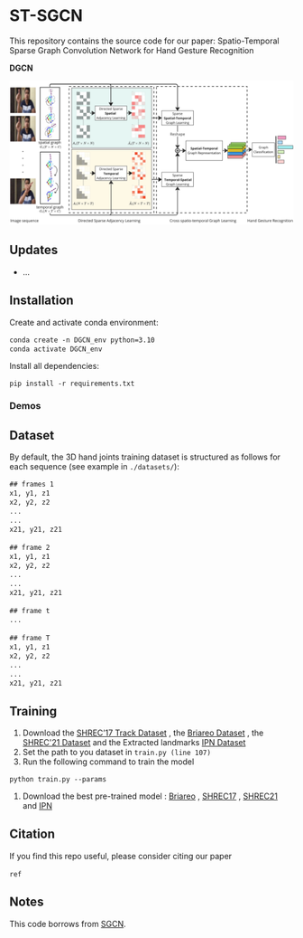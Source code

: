 # **ST-SGCN**

This repository contains the source code for our paper: Spatio-Temporal Sparse Graph Convolution Network for Hand Gesture Recognition

**DGCN**

![hippo](images/ST-SGCN.jpg)

## **Updates**
- ...

## **Installation**
Create and activate conda environment:
```
conda create -n DGCN_env python=3.10
conda activate DGCN_env
```

Install all dependencies:
```
pip install -r requirements.txt
```

### Demos

## Dataset

By default, the 3D hand joints training dataset is structured as follows for each sequence (see example in `./datasets/`):

```
## frames 1
x1, y1, z1
x2, y2, z2
...
...
x21, y21, z21

## frame 2
x1, y1, z1
x2, y2, z2
...
...
x21, y21, z21

## frame t
...

## frame T
x1, y1, z1
x2, y2, z2
...
...
x21, y21, z21

```


## Training

1. Download the [SHREC’17 Track Dataset](http://www-rech.telecom-lille.fr/shrec2017-hand/) , the [Briareo Dataset](https://drive.google.com/file/d/1IgxNfO_RprNjI0weYfser1OjzymZZQ78/view) , the [SHREC'21 Dataset](https://univr-vips.github.io/Shrec21) and the Extracted landmarks [IPN Dataset](https://drive.google.com/file/d/19cGm7vSKoVdlCzEOqcUkDiyMgFJdKgmG/view?usp=drive_link) 
2. Set the path to you dataset in `train.py (line 107)`
3. Run the following command to train the model
```
python train.py --params
```
1. Download the best pre-trained model : [Briareo](https://drive.google.com/file/d/14WUYFKN3A9QHUanDM3oEq61BjggHt-VC/view) , [SHREC17](https://drive.google.com/file/d/1ZXBj_uSKkfS59mq-Kee04ecnIvZwkKva/view?usp=drive_link) , [SHREC21](https://drive.google.com/file/d/1Ld4aK5knU8XjRyO_EpOipCxzYpHLZMew/view?usp=drive_link) and [IPN](https://drive.google.com/file/d/14uDiEpaZ_I10WOva8jO3WzsnhuPLqBFZ/view?usp=drive_link)
## Citation
If you find this repo useful, please consider citing our paper

```ref```

## Notes
This code borrows from [SGCN](https://github.com/shuaishiliu/SGCN/tree/0ff25cedc04852803787196e83c0bb941d724fc2).
